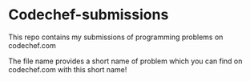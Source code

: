 # Codechef-submissions
This repo contains my submissions of programming problems on codechef.com

The file name provides a short name of problem which you can find on codechef.com with this short name!
